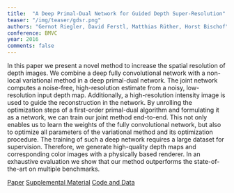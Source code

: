 ```yaml
---
title:  "A Deep Primal-Dual Network for Guided Depth Super-Resolution"
teaser: "/img/teaser/gdsr.png"
authors: "Gernot Riegler, David Ferstl, Matthias Rüther, Horst Bischof"
conference: BMVC
year: 2016
comments: false
---
```


In this paper we present a novel method to increase the spatial resolution of depth images.
We combine a deep fully convolutional network with a non-local variational method in a deep primal-dual network. 
The joint network computes a noise-free, high-resolution estimate from a noisy, low-resolution input depth map.
Additionally, a high-resolution intensity image is used to guide the reconstruction in the network.
By unrolling the optimization steps of a first-order primal-dual algorithm and formulating it as a network, we can train our joint method end-to-end.
This not only enables us to learn the weights of the fully convolutional network, but also to optimize all parameters of the variational method and its optimization procedure.
The training of such a deep network requires a large dataset for supervision.
Therefore, we generate high-quality depth maps and corresponding color images with a physically based renderer.
In an exhaustive evaluation we show that our method outperforms the state-of-the-art on multiple benchmarks.


[Paper](/papers/gdsr.pdf)
[Supplemental Material](http://rvlab.icg.tugraz.at/documents/riegler/bmvc16_supp.pdf)
[Code and Data](https://github.com/griegler/primal-dual-networks)
